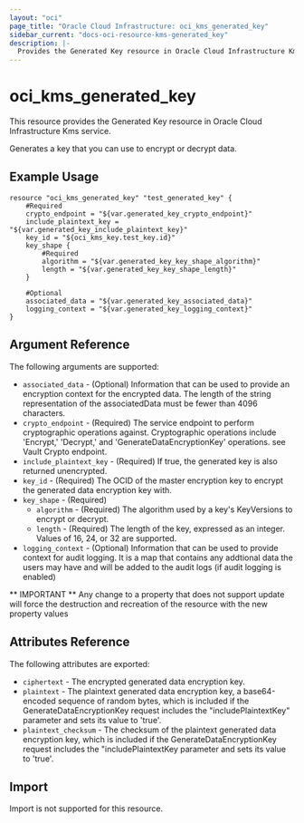 ```yaml
---
layout: "oci"
page_title: "Oracle Cloud Infrastructure: oci_kms_generated_key"
sidebar_current: "docs-oci-resource-kms-generated_key"
description: |-
  Provides the Generated Key resource in Oracle Cloud Infrastructure Kms service
---
```


# oci_kms_generated_key
This resource provides the Generated Key resource in Oracle Cloud Infrastructure Kms service.

Generates a key that you can use to encrypt or decrypt data.


## Example Usage

```hcl
resource "oci_kms_generated_key" "test_generated_key" {
	#Required
	crypto_endpoint = "${var.generated_key_crypto_endpoint}"
	include_plaintext_key = "${var.generated_key_include_plaintext_key}"
	key_id = "${oci_kms_key.test_key.id}"
	key_shape {
		#Required
		algorithm = "${var.generated_key_key_shape_algorithm}"
		length = "${var.generated_key_key_shape_length}"
	}

	#Optional
	associated_data = "${var.generated_key_associated_data}"
	logging_context = "${var.generated_key_logging_context}"
}
```

## Argument Reference

The following arguments are supported:

* `associated_data` - (Optional) Information that can be used to provide an encryption context for the  encrypted data. The length of the string representation of the associatedData must be fewer than 4096 characters. 
* `crypto_endpoint` - (Required) The service endpoint to perform cryptographic operations against. Cryptographic operations include 'Encrypt,' 'Decrypt,' and 'GenerateDataEncryptionKey' operations. see Vault Crypto endpoint.
* `include_plaintext_key` - (Required) If true, the generated key is also returned unencrypted.
* `key_id` - (Required) The OCID of the master encryption key to encrypt the generated data encryption key with.
* `key_shape` - (Required) 
	* `algorithm` - (Required) The algorithm used by a key's KeyVersions to encrypt or decrypt.
	* `length` - (Required) The length of the key, expressed as an integer. Values of 16, 24, or 32 are supported. 
* `logging_context` - (Optional) Information that can be used to provide context for audit logging. It is a map that contains any addtional data the users may have and will be added to the audit logs (if audit logging is enabled) 


** IMPORTANT **
Any change to a property that does not support update will force the destruction and recreation of the resource with the new property values

## Attributes Reference

The following attributes are exported:

* `ciphertext` - The encrypted generated data encryption key.
* `plaintext` - The plaintext generated data encryption key, a base64-encoded sequence of random bytes, which is included if the  GenerateDataEncryptionKey request includes the "includePlaintextKey" parameter and sets its value to 'true'. 
* `plaintext_checksum` - The checksum of the plaintext generated data encryption key, which  is included if the GenerateDataEncryptionKey request includes the  "includePlaintextKey parameter and sets its value to 'true'. 

## Import

Import is not supported for this resource.

